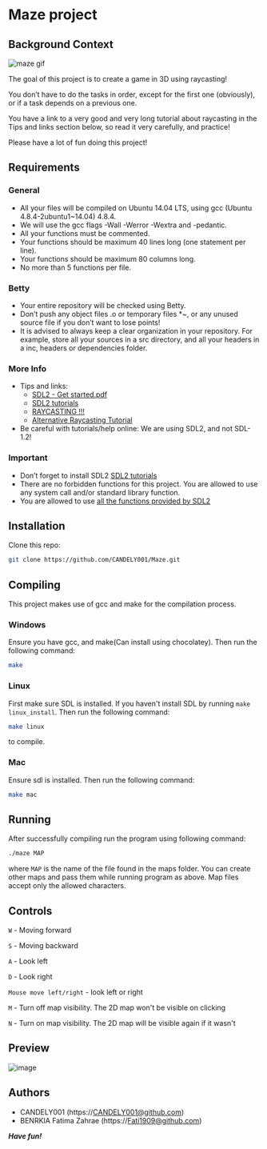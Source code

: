 # Maze project

## Background Context

![maze gif](https://user-images.githubusercontent.com/88714347/171422634-8adc8811-2559-4ba1-967f-4caf909c3f22.gif)

The goal of this project is to create a game in 3D using raycasting!

You don’t have to do the tasks in order, except for the first one (obviously), or if a task depends on a previous one.

You have a link to a very good and very long tutorial about raycasting in the Tips and links section below, so read it very carefully, and practice!

Please have a lot of fun doing this project!

## Requirements

### General

- All your files will be compiled on Ubuntu 14.04 LTS, using gcc (Ubuntu 4.8.4-2ubuntu1~14.04) 4.8.4.
- We will use the gcc flags -Wall -Werror -Wextra and -pedantic.
- All your functions must be commented.
- Your functions should be maximum 40 lines long (one statement per line).
- Your functions should be maximum 80 columns long.
- No more than 5 functions per file.

### Betty

- Your entire repository will be checked using Betty.
- Don’t push any object files .o or temporary files \*~, or any unused source file if you don’t want to lose points!
- It is advised to always keep a clear organization in your repository. For example, store all your sources in a src directory, and all your headers in a inc, headers or dependencies folder.

### More Info

- Tips and links:
  - [SDL2 - Get started.pdf](https://intranet.alxswe.com/rltoken/pMnvq93vpbAh9q6inKQMuQ)
  - [SDL2 tutorials](https://intranet.alxswe.com/rltoken/oona0Kd1yVyjHQGoJaV_aw)
  - [RAYCASTING !!!](https://intranet.alxswe.com/rltoken/vRw7CP21mUmKFDdrQjQ2GA)
  - [Alternative Raycasting Tutorial](https://intranet.alxswe.com/rltoken/dnQwzgrDUEhFXIF8sNivkg)
- Be careful with tutorials/help online: We are using SDL2, and not SDL-1.2!

### Important

- Don’t forget to install SDL2 [SDL2 tutorials](https://intranet.alxswe.com/rltoken/oona0Kd1yVyjHQGoJaV_aw)
- There are no forbidden functions for this project. You are allowed to use any system call and/or standard library function.
- You are allowed to use [all the functions provided by SDL2](https://intranet.alxswe.com/rltoken/bmGynXNHzUObCE08XuoCQg)

## Installation

Clone this repo:

```bash
git clone https://github.com/CANDELY001/Maze.git
```

## Compiling

This project makes use of gcc and make for the compilation process.

### Windows

Ensure you have gcc, and make(Can install using chocolatey). Then run the following command:

```bash
make
```

### Linux

First make sure SDL is installed. If you haven't install SDL by running `make linux_install`. Then run the following command:

```bash
make linux
```

to compile.

### Mac

Ensure sdl is installed. Then run the following command:

```bash
make mac
```

## Running

After successfully compiling run the program using following command:

```bash
./maze MAP
```

where `MAP` is the name of the file found in the maps folder. You can create other maps and pass them while running program as above. Map files accept only the allowed characters.

## Controls

`W` - Moving forward

`S` - Moving backward

`A` - Look left

`D` - Look right

`Mouse move left/right` - look left or right

`M` - Turn off map visibility. The 2D map won't be visible on clicking

`N` - Turn on map visibility. The 2D map will be visible again if it wasn't

## Preview
![image](https://github.com/CANDELY001/Maze/assets/125865959/26f44150-baca-43f3-9fbd-be5ec87f2f81)

## Authors

- CANDELY001 (https://CANDELY001@github.com)
- BENRKIA Fatima Zahrae (https://Fati1909@github.com)

**_Have fun!_**
